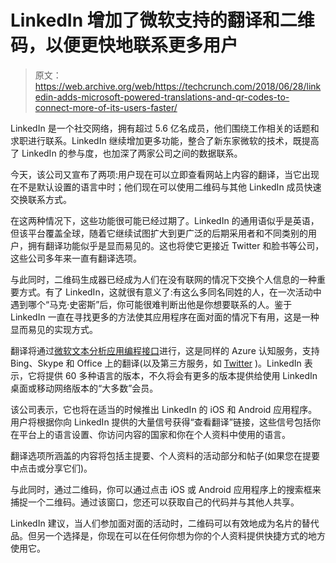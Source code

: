 # LinkedIn 增加了微软支持的翻译和二维码，以便更快地联系更多用户

> 原文：<https://web.archive.org/web/https://techcrunch.com/2018/06/28/linkedin-adds-microsoft-powered-translations-and-qr-codes-to-connect-more-of-its-users-faster/>

LinkedIn 是一个社交网络，拥有超过 5.6 亿名成员，他们围绕工作相关的话题和求职进行联系。LinkedIn 继续增加更多功能，整合了新东家微软的技术，既提高了 LinkedIn 的参与度，也加深了两家公司之间的数据联系。

今天，该公司又宣布了两项:用户现在可以立即查看网站上内容的翻译，当它出现在不是默认设置的语言中时；他们现在可以使用二维码与其他 LinkedIn 成员快速交换联系方式。

在这两种情况下，这些功能很可能已经过期了。LinkedIn 的通用语似乎是英语，但该平台覆盖全球，随着它继续试图扩大到更广泛的后期采用者和不同类别的用户，拥有翻译功能似乎是显而易见的。这也将使它更接近 Twitter 和脸书等公司，这些公司多年来一直有翻译选项。

与此同时，二维码生成器已经成为人们在没有联网的情况下交换个人信息的一种重要方式。有了 LinkedIn，这就很有意义了:有这么多同名同姓的人，在一次活动中遇到哪个“马克·史密斯”后，你可能很难判断出他是你想要联系的人。鉴于 LinkedIn 一直在寻找更多的方法使其应用程序在面对面的情况下有用，这是一种显而易见的实现方式。

翻译将通过[微软文本分析应用编程接口](https://web.archive.org/web/20230307140200/https://azure.microsoft.com/en-us/services/cognitive-services/text-analytics/)进行，这是同样的 Azure 认知服务，支持 Bing、Skype 和 Office 上的翻译(以及第三方服务，如 [Twitter](https://web.archive.org/web/20230307140200/https://help.twitter.com/en/using-twitter/translate-tweets) )。LinkedIn 表示，它将提供 60 多种语言的版本，不久将会有更多的版本提供给使用 LinkedIn 桌面或移动网络版本的“大多数”会员。

该公司表示，它也将在适当的时候推出 LinkedIn 的 iOS 和 Android 应用程序。用户将根据你向 LinkedIn 提供的大量信号获得“查看翻译”链接，这些信号包括你在平台上的语言设置、你访问内容的国家和你在个人资料中使用的语言。

翻译选项所涵盖的内容将包括主提要、个人资料的活动部分和帖子(如果您在提要中点击或分享它们)。

与此同时，通过二维码，你可以通过点击 iOS 或 Android 应用程序上的搜索框来捕捉一个二维码。通过该窗口，您还可以获取自己的代码并与其他人共享。

LinkedIn 建议，当人们参加面对面的活动时，二维码可以有效地成为名片的替代品。但另一个选择是，你现在可以在任何你想为你的个人资料提供快捷方式的地方使用它。